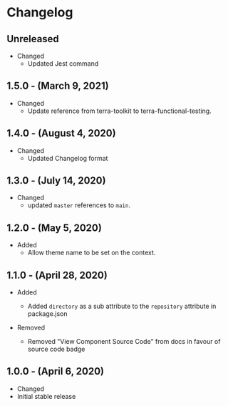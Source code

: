 # Changelog

## Unreleased

* Changed
  * Updated Jest command

## 1.5.0 - (March 9, 2021)

* Changed
  * Update reference from terra-toolkit to terra-functional-testing.

## 1.4.0 - (August 4, 2020)

* Changed
  * Updated Changelog format

## 1.3.0 - (July 14, 2020)

* Changed
  * updated `master` references to `main`.

## 1.2.0 - (May 5, 2020)

* Added
  * Allow theme name to be set on the context.

## 1.1.0 - (April 28, 2020)

* Added
  * Added `directory` as a sub attribute to the `repository` attribute in package.json

* Removed
  * Removed "View Component Source Code" from docs in favour of source code badge

## 1.0.0 - (April 6, 2020)

* Changed
* Initial stable release
